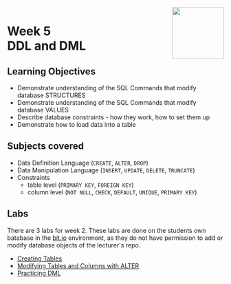 <a href="../">
  <img src="/img/The_Structured_Query_Language_(SQL)_logo.avif" width="120" align="right">
</a>

# Week 5 <br> DDL and DML

## Learning Objectives
- Demonstrate understanding of the SQL Commands that modify database STRUCTURES
- Demonstrate understanding of the SQL Commands that modify database VALUES
- Describe database constraints - how they work, how to set them up
- Demonstrate how to load data into a table

## Subjects covered
- Data Definition Language (`CREATE`, `ALTER`, `DROP`)
- Data Manipulation Language (`INSERT`, `UPDATE`, `DELETE`, `TRUNCATE`)
- Constraints 
  - table level (`PRIMARY KEY`, `FOREIGN KEY`)
  - column level (`NOT NULL`, `CHECK`, `DEFAULT`, `UNIQUE`, `PRIMARY KEY`)

## Labs

There are 3 labs for week 2. These labs are done on the students own batabase in the [bit.io](https://bit.io/) environment, as they do not have permission to add or modify database objects of the lecturer's repo. 
- [Creating Tables](./lab8.sql)
- [Modifying Tables and Columns with ALTER](./lab9.sql)
- [Practicing DML](./lab10.sql)
